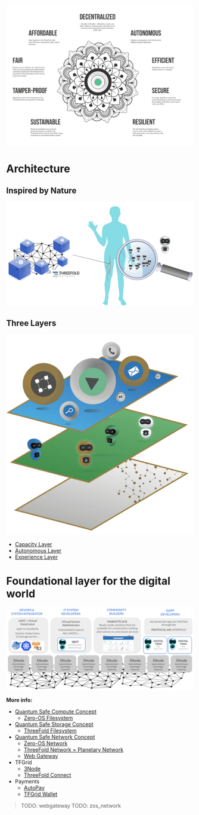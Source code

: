 ![](img/architecture_why_us.png)

# Architecture 

## Inspired by Nature

![](img/archi_inspiredbynature.png)

## Three Layers

![](img/archi_layers.png)

- [Capacity Layer](architecture_layers_capacity)
- [Autonomous Layer](architecture_layers_autonomous)
- [Experience Layer](experience)

# Foundational layer for the digital world

![](img/archi_quantumsafecloud_usage.png)

**More info:**

- [Quantum Safe Compute Concept](threefold:quantumsafe_compute_concept)
  - [Zero-OS Filesystem](threefold:zos_fs)
- [Quantum Safe Storage Concept](threefold:quantumsafe_storage_concept)
  - [ThreeFold Filesystem](threefold:threefold_fs)
- [Quantum Safe Network Concept](threefold:quantumsafe_network_concept)
  - [Zero-OS Network](capacity_network)
  - [ThreeFold Network = Planetary Network](threefold:threefold_network)
  - [Web Gateway](architecture_webgateway)
- TFGrid
  - [3Node](threefold:3node)
  - [ThreeFold Connect](threefold:tfconnect)
- Payments
  - [AutoPay](twin:autopay)
  - [TFGrid Wallet](cloud:cloud_wallet)

> TODO: webgateway
> TODO: zos_network
